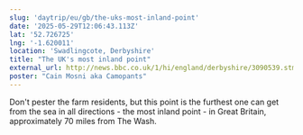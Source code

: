 ```yaml
---
slug: 'daytrip/eu/gb/the-uks-most-inland-point'
date: '2025-05-29T12:06:43.113Z'
lat: '52.726725'
lng: '-1.620011'
location: 'Swadlingcote, Derbyshire'
title: "The UK's most inland point"
external_url: http://news.bbc.co.uk/1/hi/england/derbyshire/3090539.stm
poster: "Cain Mosni aka Camopants"
---
```

Don't pester the farm residents, but this point is the furthest one can get from the sea in all directions - the most inland point - in Great Britain, approximately 70 miles from The Wash.
